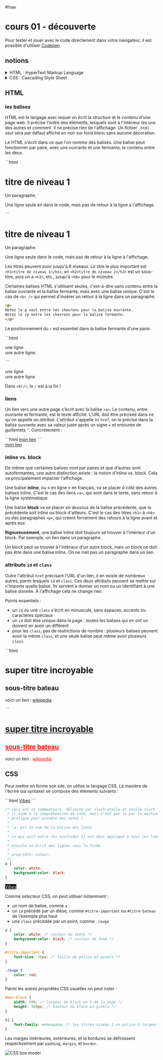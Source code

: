 #!nav

# cours 01 - découverte

Pour tester et jouer avec le code directement dans votre navigateur, il est possible d'utiliser [Codepen](https://codepen.io/pen/).

## notions

<details markdown="1">
<summary>HTML : HyperText Markup Language</summary>

- balise HTML
  - en paire
  - seule (autofermante)
  - nom
  - contenu
- espaces dans le code et espaces affichés
  - balise `<br />`
- liens `<a>`
- notion de inline vs. block
  - `<span>` et `<div>`
- attributs
  - `id` et `class`
</details>

<details markdown="1">
<summary>CSS : Cascading Style Sheet</summary>

- sélecteur CSS
  - balise
  - class avec `.`
  - id avec `#`
- color
- background-color
- font-family
- font-size
- width, height
- margin, border, padding
</details>

## HTML

### les balises

HTML est le langage avec lequel on écrit la _structure_ et le _contenu_ d'une page web. Il précise l'ordre des éléments, lesquels sont à l'intérieur les uns des autres et comment.
Il ne précise rien de l'affichage. Un fichier `.html` seul sera par défaut affiché en noir sur fond blanc sans aucune décoration.

Le HTML s'écrit dans ce que l'on nomme des balises. Une balise peut fonctionner par paire, avec une ouvrante et une fermante, le contenu entre les deux.

<div class="two-columns">
<div markdown="1">
```html
<h1>titre de niveau 1</h1>

<p>
Un paragraphe.

Une ligne seule en dans le code, mais pas de retour à la ligne à l'affichage.
</p>
```
</div>
<div>
<h1>titre de niveau 1</h1>

<p>
Un paragraphe.

Une ligne seule dans le code, mais pas de retour à la ligne à l'affichage.
</p>
</div>
</div>

Les titres peuvent avoir jusqu'à 6 niveaux.
Le titre le plus important est `<h1>titre de niveau 1</h1>`, un `<h2>titre de niveau 2</h2>` est un sous-titre, puis on a `<h3>`, etc., jusqu'à `<h6>` pour le moindre.

Certaines balises HTML s'utilisent seules, c'est-à-dire sans contenu entre la balise ouvrante et la balise fermante, mais avec une balise unique. C'est le cas de `<br />` qui permet d'insérer un retour à la ligne dans un paragraphe.

```html
<p>
Notez le p seul entre les chevrons pour la balise ouvrante.
Notez le /p entre les chevrons pour la balise fermante.
</p>
```

Le positionnement du `/` est essentiel dans la balise fermante d'une paire.

<div class="two-columns">
<div markdown="1">
```html
<p>
une ligne<br/>une autre ligne.
</p>
```
</div>
<div>
<p>
une ligne<br/>une autre ligne
</p>
</div>
</div>

Dans `<br/>`, le `/` est à la fin !

### liens

Un lien vers une autre page s'écrit avec la balise `<a>`. Le contenu, entre ouvrante et fermante, est le texte affiché. L'URL doit être précisée dans ce qu'on appelle un _attribut_. L'attribut s'appelle ici `href`, on le précise dans la balise ouvrante avec sa valeur juste après un signe `=` et entourée de guillemets `"`. Concrètement :

<div class="two-columns">
<div markdown="1">
```html
<a href="https://qrdev.fr/">mon lien</a>
```
</div>
<div>
<a href="https://qrdev.fr/">mon lien</a>
</div>
</div>

### inline vs. block

De même que certaines balises vont par paires et que d'autres sont autofermantes, une autre distinction existe : la notion d'inline vs. block. Cela va principalement impacter l'affichage.

Une balise **inline**, ou « en ligne » en français, va se placer _à côté_ des autres balises inline. C'est le cas des liens `<a>`, qui sont dans le texte, sans retour à la ligne systématique.

Une balise **block** va se placer _en dessous_ de la balise précédente, que la précédente soit inline ou block d'ailleurs. C'est le cas des titres `<h1>` à `<h6>` ou des paragraphes `<p>`, qui créent forcément des retours à la ligne avant et après eux.

**Rigoureusement**, une balise inline doit toujours se trouver à l'intérieur d'un block. Par exemple, un lien dans un paragraphe.

Un block peut se trouver à l'intérieur d'un autre block, mais un block ne doit pas être dans une balise inline. On ne met pas un paragraphe dans un lien.

### attributs `id` et `class`

Outre l'attribut `href` précisant l'URL d'un lien, il en existe de nombreux autres, parmi lesquels `id` et `class`. Ces deux attributs peuvent se mettre sur n'importe quelle balise. Ils servent à donner un nom ou un identifiant à une balise donnée. À l'affichage cela ne change rien.

Points essentiels :

- un `id` ou une `class` s'écrit en minuscule, sans espaces, accents ou caractères spéciaux
- un `id` doit être unique dans la page : toutes les balises qui en ont un doivent en avoir un différent
- pour les `class`, pas de restrictions de nombre : plusieurs balises peuvent avoir la même `class`, et une seule balise peut même avoir plusieurs `class`.

<div class="two-columns">
<div markdown="1">
```html
<h1 id="titre-important" class="souligne">super titre incroyable</h1>

<h2 id="titre-bateau" class="souligne rouge">sous-titre bateau</h2>

<p>
    voici un lien :
    <a href="https://fr.wikipedia.org/" class="rouge">wikipedia</a>
</p>
```
</div>
<div>
<h1 id="titre-important" class="souligne" style="text-decoration: underline">super titre incroyable</h1>

<h2 id="titre-bateau" class="souligne rouge" style="text-decoration: underline; color: red">sous-titre bateau</h2>

<p>
    voici un lien :
    <a href="https://fr.wikipedia.org/" class="rouge" style="color: red">wikipedia</a>
</p>
</div>
</div>

## CSS

Pour mettre en forme son site, on utilise le langage CSS. La manière de l'écrire (sa syntaxe) se compose des éléments suivants :

<div class="two-columns">
<div markdown="1">
```html
<a href="https://vibes.lgbt/">Vibes</a>
```

```css
/* ceci est un commentaire, délimité par slash-étoile et étoile-slash.
 * il aide à la compréhension du code, mais n'est pas lu par la machine.
 * pratique pour prendre des notes !
 *
 * 'a' est le nom de la balise des liens.
 *
 * ce qui suit entre les accolades {} est donc appliqué à tous les liens de la page (un seul dans cet exemple).
 *
 * ensuite on écrit des lignes sous la forme
 *
 * propriété: valeur;
 */
a {
    color: white;
    background-color: black;
}
```
</div>
<div>
<a href="https://vibes.lgbt/" style="color:white; background-color:black">Vibes</a>
</div>
</div>

Comme _sélecteur_ CSS, on peut utiliser notamment :

- un nom de balise, comme `a`
- un `id` précédé par un dièse, comme `#titre-important` ou `#titre-bateau` de l'exemple plus haut
- une `class` précédée par un point, comme `.rouge`

```css
a {
    color: white; /* couleur du texte */
    background-color: black; /* couleur de fond */
}

#titre-important {
    font-size: 36px; /* taille de police en pixels */
}

.rouge {
    color: red;
}
```

Parmi les autres propriétés CSS usuelles on peut noter :

```css
#mon-block {
    width: 50%; /* largeur du block en % de la page */
    height: 300px; /* hauteur du block en pixels */
}

h1 {
    font-family: monospace; /* les titres niveau 1 en police à largeur fixe */
}
```

Les marges intérieures, extérieures, et la bordures se définissent respectivement par `padding`, `margin`, et `border`.

![CSS box model](/assets/img/css-box-model.png)
